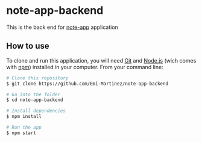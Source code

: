 # note-app-backend
This is the back end for [note-app](https://github.com/Emi-Martinez/note-app-frontend) application

## How to use
To clone and run this application, you will need [Git](https://git-scm.com/) and [Node.js](https://nodejs.org/en/download/) (wich comes with [npm](https://www.npmjs.com/)) installed in your computer.
From your command line:
```bash
# Clone this repository
$ git clone https://github.com/Emi-Martinez/note-app-backend

# Go into the folder
$ cd note-app-backend

# Install dependencies
$ npm install

# Run the app
$ npm start
```